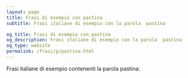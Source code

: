 ```yaml
---
layout: page
title: Frasi di esempio con pastina 
subtitle: Frasi italiane di esempio con la parola  pastina

og_title: Frasi di esempio con pastina 
og_description: Frasi italiane di esempio con la parola  pastina
og_type: website
permalink: /frasi/p/pastina.html
---
```


Frasi italiane di esempio contenenti la parola pastina:


